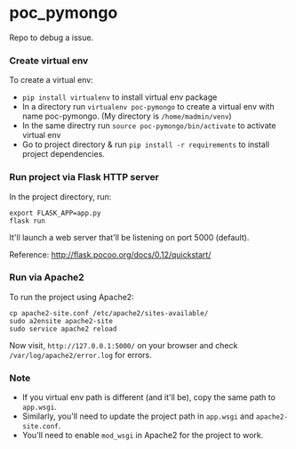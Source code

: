 # poc_pymongo
Repo to debug a issue.

### Create virtual env
To create a virtual env:
- `pip install virtualenv` to install virtual env package
- In a directory run `virtualenv poc-pymongo` to create a virtual env with name poc-pymongo. (My directory is `/home/madmin/venv`)
- In the same directry run `source poc-pymongo/bin/activate` to activate virtual env
- Go to project directory & run `pip install -r requirements` to install project dependencies.

### Run project via Flask HTTP server
In the project directory, run:
```
export FLASK_APP=app.py
flask run
```

It'll launch a web server that'll be listening on port 5000 (default).

Reference: http://flask.pocoo.org/docs/0.12/quickstart/

### Run via Apache2
To run the project using Apache2: 
```
cp apache2-site.conf /etc/apache2/sites-available/
sudo a2ensite apache2-site
sudo service apache2 reload
```

Now visit, `http://127.0.0.1:5000/` on your browser and check `/var/log/apache2/error.log` for errors.

### Note
- If you virtual env path is different (and it'll be), copy the same path to `app.wsgi`.
- Similarly, you'll need to update the project path in `app.wsgi` and `apache2-site.conf`.
- You'll need to enable `mod_wsgi` in Apache2 for the project to work.

